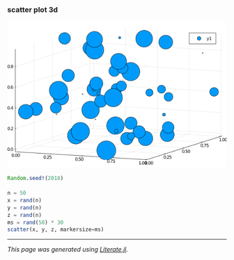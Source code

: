 ### scatter plot 3d

![scatter3d.png](images/scatter3d.png)

```julia
Random.seed!(2018)

n = 50
x = rand(n)
y = rand(n)
z = rand(n)
ms = rand(50) * 30
scatter(x, y, z, markersize=ms)
```

---

*This page was generated using [Literate.jl](https://github.com/fredrikekre/Literate.jl).*

